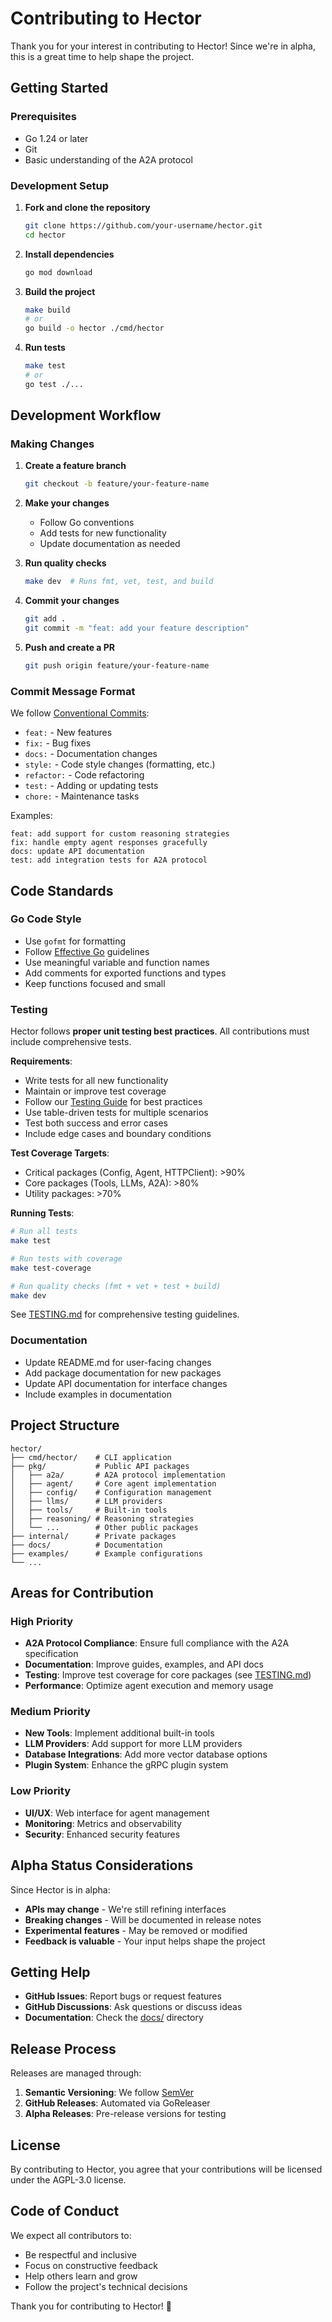 # Contributing to Hector

Thank you for your interest in contributing to Hector! Since we're in alpha, this is a great time to help shape the project.

## Getting Started

### Prerequisites

- Go 1.24 or later
- Git
- Basic understanding of the A2A protocol

### Development Setup

1. **Fork and clone the repository**
   ```bash
   git clone https://github.com/your-username/hector.git
   cd hector
   ```

2. **Install dependencies**
   ```bash
   go mod download
   ```

3. **Build the project**
   ```bash
   make build
   # or
   go build -o hector ./cmd/hector
   ```

4. **Run tests**
   ```bash
   make test
   # or
   go test ./...
   ```

## Development Workflow

### Making Changes

1. **Create a feature branch**
   ```bash
   git checkout -b feature/your-feature-name
   ```

2. **Make your changes**
   - Follow Go conventions
   - Add tests for new functionality
   - Update documentation as needed

3. **Run quality checks**
   ```bash
   make dev  # Runs fmt, vet, test, and build
   ```

4. **Commit your changes**
   ```bash
   git add .
   git commit -m "feat: add your feature description"
   ```

5. **Push and create a PR**
   ```bash
   git push origin feature/your-feature-name
   ```

### Commit Message Format

We follow [Conventional Commits](https://www.conventionalcommits.org/):

- `feat:` - New features
- `fix:` - Bug fixes
- `docs:` - Documentation changes
- `style:` - Code style changes (formatting, etc.)
- `refactor:` - Code refactoring
- `test:` - Adding or updating tests
- `chore:` - Maintenance tasks

Examples:
```
feat: add support for custom reasoning strategies
fix: handle empty agent responses gracefully
docs: update API documentation
test: add integration tests for A2A protocol
```

## Code Standards

### Go Code Style

- Use `gofmt` for formatting
- Follow [Effective Go](https://golang.org/doc/effective_go.html) guidelines
- Use meaningful variable and function names
- Add comments for exported functions and types
- Keep functions focused and small

### Testing

Hector follows **proper unit testing best practices**. All contributions must include comprehensive tests.

**Requirements**:
- Write tests for all new functionality
- Maintain or improve test coverage
- Follow our [Testing Guide](TESTING.md) for best practices
- Use table-driven tests for multiple scenarios
- Test both success and error cases
- Include edge cases and boundary conditions

**Test Coverage Targets**:
- Critical packages (Config, Agent, HTTPClient): >90%
- Core packages (Tools, LLMs, A2A): >80%
- Utility packages: >70%

**Running Tests**:
```bash
# Run all tests
make test

# Run tests with coverage
make test-coverage

# Run quality checks (fmt + vet + test + build)
make dev
```

See [TESTING.md](TESTING.md) for comprehensive testing guidelines.

### Documentation

- Update README.md for user-facing changes
- Add package documentation for new packages
- Update API documentation for interface changes
- Include examples in documentation

## Project Structure

```
hector/
├── cmd/hector/    # CLI application
├── pkg/           # Public API packages
│   ├── a2a/       # A2A protocol implementation
│   ├── agent/     # Core agent implementation
│   ├── config/    # Configuration management
│   ├── llms/      # LLM providers
│   ├── tools/     # Built-in tools
│   ├── reasoning/ # Reasoning strategies
│   └── ...        # Other public packages
├── internal/      # Private packages
├── docs/          # Documentation
├── examples/      # Example configurations
└── ...
```

## Areas for Contribution

### High Priority

- **A2A Protocol Compliance**: Ensure full compliance with the A2A specification
- **Documentation**: Improve guides, examples, and API docs
- **Testing**: Improve test coverage for core packages (see [TESTING.md](TESTING.md))
- **Performance**: Optimize agent execution and memory usage

### Medium Priority

- **New Tools**: Implement additional built-in tools
- **LLM Providers**: Add support for more LLM providers
- **Database Integrations**: Add more vector database options
- **Plugin System**: Enhance the gRPC plugin system

### Low Priority

- **UI/UX**: Web interface for agent management
- **Monitoring**: Metrics and observability
- **Security**: Enhanced security features

## Alpha Status Considerations

Since Hector is in alpha:

- **APIs may change** - We're still refining interfaces
- **Breaking changes** - Will be documented in release notes
- **Experimental features** - May be removed or modified
- **Feedback is valuable** - Your input helps shape the project

## Getting Help

- **GitHub Issues**: Report bugs or request features
- **GitHub Discussions**: Ask questions or discuss ideas
- **Documentation**: Check the [docs/](docs/) directory

## Release Process

Releases are managed through:

1. **Semantic Versioning**: We follow [SemVer](https://semver.org/)
2. **GitHub Releases**: Automated via GoReleaser
3. **Alpha Releases**: Pre-release versions for testing

## License

By contributing to Hector, you agree that your contributions will be licensed under the AGPL-3.0 license.

## Code of Conduct

We expect all contributors to:

- Be respectful and inclusive
- Focus on constructive feedback
- Help others learn and grow
- Follow the project's technical decisions

Thank you for contributing to Hector! 🚀
